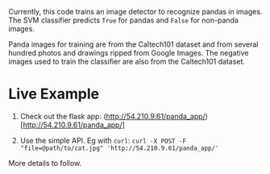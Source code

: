 Currently, this code trains an image detector to recognize pandas in images. The SVM classifier predicts `True` for pandas and `False` for non-panda images.

Panda images for training are from the Caltech101 dataset and from several hundred photos and drawings ripped from Google Images. The negative images used to train the classifier are also from the Caltech101 dataset.

# Live Example

1. Check out the flask app: (http://54.210.9.61/panda_app/)[http://54.210.9.61/panda_app/]

2. Use the simple API. Eg with `curl`:
`curl -X POST -F "file=@path/to/cat.jpg" 'http://54.210.9.61/panda_app/'`


More details to follow.
